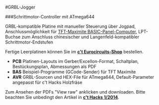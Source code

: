 #GRBL-Jogger

###Schrittmotor-Controller mit ATmega644

GRBL-kompatible Platine mit manueller Steuerung über Jogpad, Anschlussmöglichkeit für [TFT-Maximite BASIC-Panel-Computer](http://www.segor.de/#/bauteilesaetze-a-module/bauteilesaetze/ct-tft-maximite), LPT-Buchse zum Anschluss chinesischer und Langenfeld-kompatibler Schrittmotor-Endstufen

Fertige Leerplatinen können Sie im **[c't Eurocircuits-Shop](http://ct.eurocircuits.de)** bestellen.

* **PCB** Platinen-Layouts im Gerber/Excellon-Format, Schaltplan, Bestückungsplan, Abmessungen als PDF 
* **BAS** Beispiel-Programme (GCode-Sender) für TFT Maximite
* **AVR** GRBL-Sourcen und HEX-File für ATmega644, Default-Parameter angepasst für c't Hacks Holzfräse

Zum Ansehen der PDFs "View raw" anklicken und downloaden. Bitte beachten Sie unbedingt den Artikel in **[c't Hacks 1/2014](http://heise.de/-2109420)**.
